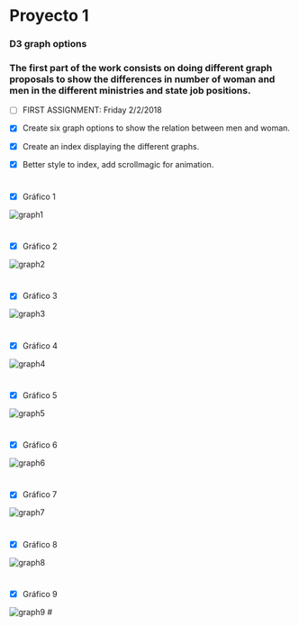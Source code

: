 # Proyecto 1 

### D3 graph options
### The first part of the work consists on doing different graph proposals to show the differences in number of woman and men in the different ministries and state job positions.

- [ ] FIRST ASSIGNMENT: Friday 2/2/2018 

- [x] Create six graph options to show the relation between men and woman.  

- [x] Create an index displaying the different graphs.

- [x] Better style to index, add scrollmagic for animation.


# 

- [x] Gráfico 1 
<img src="https://image.ibb.co/jPpzYH/graph1.png" alt="graph1" border="0">

# 

- [x] Gráfico 2
<img src="https://image.ibb.co/i18Aqx/graph2.png" alt="graph2" border="0">

# 

- [x] Gráfico 3
<img src="https://image.ibb.co/iSzYAx/graph3.png" alt="graph3" border="0">

# 

- [x] Gráfico 4
<img src="https://image.ibb.co/nq9N3H/graph4.png" alt="graph4" border="0">

# 

- [x] Gráfico 5
<img src="https://image.ibb.co/fakqqx/graph5.png" alt="graph5" border="0">

# 

- [x] Gráfico 6
<img src="https://image.ibb.co/cKFC3H/graph6.png" alt="graph6" border="0">

# 

- [x] Gráfico 7
<img src="https://image.ibb.co/dHDWXn/graph7.png" alt="graph7" border="0">

# 

- [x] Gráfico 8
<img src="https://image.ibb.co/iMKMXn/graph8.png" alt="graph8" border="0">

# 

- [x] Gráfico 9
<img src="https://image.ibb.co/nJHx57/graph9.png" alt="graph9" border="0">
# 
